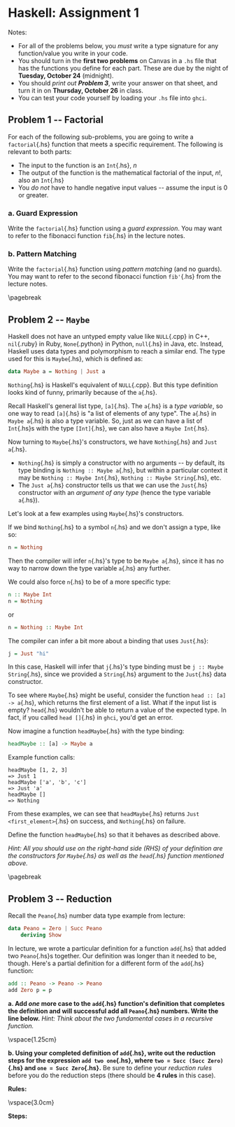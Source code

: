 Haskell: Assignment 1
=====================

Notes:

-   For all of the problems below, you *must* write a type signature for any
    function/value you write in your code.
-   You should turn in the **first two problems** on Canvas in a `.hs` file that
    has the functions you define for each part. These are due by the night of
    **Tuesday, October 24** (midnight).
-   You should *print out **Problem 3***, write your answer on that sheet, and
    turn it in on **Thursday, October 26** in class.
-   You can test your code yourself by loading your `.hs` file into `ghci`.

Problem 1 -- Factorial
----------------------

For each of the following sub-problems, you are going to write a
`factorial`{.hs} function that meets a specific requirement. The following is
relevant to both parts:

-   The input to the function is an `Int`{.hs}, $n$
-   The output of the function is the mathematical factorial of the input, $n!$,
    also an `Int`{.hs}
-   You *do not* have to handle negative input values -- assume the input is 0
    or greater.

### a.  Guard Expression

Write the `factorial`{.hs} function using a *guard expression*. You may want to
refer to the fibonacci function `fib`{.hs} in the lecture notes.

### b.  Pattern Matching

Write the `factorial`{.hs} function using *pattern matching* (and no guards).
You may want to refer to the second fibonacci function `fib'`{.hs} from the
lecture notes.

\pagebreak

Problem 2 -- `Maybe`
--------------------

Haskell does not have an untyped empty value like `NULL`{.cpp} in C++,
`nil`{.ruby} in Ruby, `None`{.python} in Python, `null`{.hs} in Java, etc.
Instead, Haskell uses data types and polymorphism to reach a similar end. The
type used for this is `Maybe`{.hs}, which is defined as:

```haskell
data Maybe a = Nothing | Just a
```

`Nothing`{.hs} is Haskell's equivalent of `NULL`{.cpp}. But this type definition
looks kind of funny, primarily because of the `a`{.hs}.

Recall Haskell's general list type, `[a]`{.hs}. The `a`{.hs} is a *type
variable*, so one way to read `[a]`{.hs} is "a list of elements of any type".
The `a`{.hs} in `Maybe a`{.hs} is also a type variable. So, just as we can have
a list of `Int`{.hs}s with the type `[Int]`{.hs}, we can also have a `Maybe
Int`{.hs}.

Now turning to `Maybe`{.hs}'s constructors, we have `Nothing`{.hs} and
`Just a`{.hs}.

-   `Nothing`{.hs} is simply a constructor with no arguments -- by default, its
    type binding is `Nothing :: Maybe a`{.hs}, but within a particular context
    it may be `Nothing :: Maybe Int`{.hs}, `Nothing :: Maybe String`{.hs}, etc.
-   The `Just a`{.hs} constructor tells us that we can use the `Just`{.hs}
    constructor with an *argument of any type* (hence the type variable
    `a`{.hs}).

Let's look at a few examples using `Maybe`{.hs}'s constructors.

If we bind `Nothing`{.hs} to a symbol `n`{.hs} and we don't assign a type, like
so:

```haskell
n = Nothing
```

Then the compiler will infer `n`{.hs}'s type to be `Maybe a`{.hs}, since it has
no way to narrow down the type variable `a`{.hs} any further.

We could also force `n`{.hs} to be of a more specific type:

```haskell
n :: Maybe Int
n = Nothing
```

or

```haskell
n = Nothing :: Maybe Int
```

The compiler can infer a bit more about a binding that uses `Just`{.hs}:


```haskell
j = Just "hi"
```

In this case, Haskell will infer that `j`{.hs}'s type binding must be
`j :: Maybe String`{.hs}, since we provided a `String`{.hs} argument to the
`Just`{.hs} data constructor.

To see where `Maybe`{.hs} might be useful, consider the function
`head :: [a] -> a`{.hs}, which returns the first element of a list. What if the
input list is empty? `head`{.hs} wouldn't be able to return a value of the
expected type. In fact, if you called `head []`{.hs} in `ghci`, you'd get an
error.

Now imagine a function `headMaybe`{.hs} with the type binding:


```haskell
headMaybe :: [a] -> Maybe a
```

Example function calls:

```
headMaybe [1, 2, 3]
=> Just 1
headMaybe ['a', 'b', 'c']
=> Just 'a'
headMaybe []
=> Nothing
```

From these examples, we can see that `headMaybe`{.hs} returns
`Just <first_element>`{.hs} on success, and `Nothing`{.hs} on failure.

Define the function `headMaybe`{.hs} so that it behaves as described above.

*Hint: All you should use on the right-hand side (RHS) of your definition are
the constructors for `Maybe`{.hs} as well as the `head`{.hs} function mentioned
above.*

\pagebreak

Problem 3 -- Reduction
----------------------

Recall the `Peano`{.hs} number data type example from lecture:

```haskell
data Peano = Zero | Succ Peano
    deriving Show
```

In lecture, we wrote a particular definition for a function `add`{.hs} that
added two `Peano`{.hs}s together. Our definition was longer than it needed to
be, though. Here's a partial definition for a different form of the `add`{.hs}
function:

```haskell
add :: Peano -> Peano -> Peano
add Zero p = p
```

**a. Add *one* more case to the `add`{.hs} function's definition that completes
the definition and will successful add all `Peano`{.hs} numbers. Write the line
below.** *Hint: Think about the two fundamental cases in a recursive
function.*

\vspace{1.25cm}

**b. Using your completed definition of `add`{.hs}, write out the reduction
steps for the expression `add two one`{.hs}, where `two = Succ (Succ Zero)`{.hs}
and `one = Succ Zero`{.hs}.** Be sure to define your *reduction rules* before
you do the reduction steps (there should be **4 rules** in this case).

**Rules:**

\vspace{3.0cm}

**Steps:**

